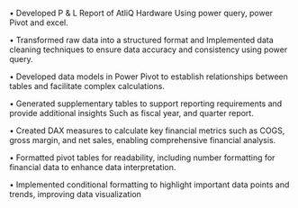 •	Developed P & L Report of AtliQ Hardware Using power query, power Pivot and excel.

•	Transformed raw data into a structured format and Implemented data cleaning techniques to ensure data accuracy and consistency using power query.

•	Developed data models in Power Pivot to establish relationships between tables and facilitate complex calculations.

•	Generated supplementary tables to support reporting requirements and provide additional insights Such as fiscal year, and quarter report.

•	Created DAX measures to calculate key financial metrics such as COGS, gross margin, and net sales, enabling comprehensive financial analysis.

•	Formatted pivot tables for readability, including number formatting for financial data to enhance data interpretation.

•	Implemented conditional formatting to highlight important data points and trends, improving data visualization
